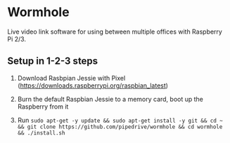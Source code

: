 # Wormhole

Live video link software for using between multiple offices with Raspberry Pi 2/3.

## Setup in 1-2-3 steps

1. Download Rasbpian Jessie with Pixel (https://downloads.raspberrypi.org/raspbian_latest)

2. Burn the default Raspbian Jessie to a memory card, boot up the Raspberry from it

3. Run `sudo apt-get -y update && sudo apt-get install -y git && cd ~ && git clone https://github.com/pipedrive/wormhole && cd wormhole && ./install.sh`
